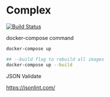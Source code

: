 # Complex

[![Build Status](https://travis-ci.org/Jieqiong-Mer/docker-complex.svg?branch=master)](https://travis-ci.org/Jieqiong-Mer/docker-complex)

docker-compose command

```bash
docker-compose up
```

```bash
## --build flag to rebuild all images
docker-compose up --build
```

JSON Validate

https://jsonlint.com/
